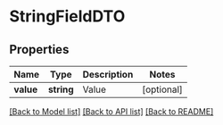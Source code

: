 # StringFieldDTO

## Properties
Name | Type | Description | Notes
------------ | ------------- | ------------- | -------------
**value** | **string** | Value | [optional] 

[[Back to Model list]](../README.md#documentation-for-models) [[Back to API list]](../README.md#documentation-for-api-endpoints) [[Back to README]](../README.md)


